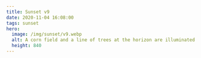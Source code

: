 ```yaml
---
title: Sunset v9
date: 2020-11-04 16:08:00
tags: sunset
hero:
  image: /img/sunset/v9.webp
  alt: A corn field and a line of trees at the horizon are illuminated by the last yellow-orange sunlight in a blueish sky with a few wooly clouds.
  height: 840
---
```

